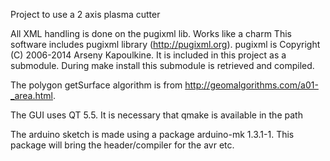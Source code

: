 Project to use a 2 axis plasma cutter

All XML handling is done on the pugixml lib. Works like a charm
This software includes pugixml library (http://pugixml.org).
pugixml is Copyright (C) 2006-2014 Arseny Kapoulkine. It is included in this project as a submodule.
During make install this submodule is retrieved and compiled.

The polygon getSurface algorithm is from http://geomalgorithms.com/a01-_area.html.

The GUI uses QT 5.5. It is necessary that qmake is available in the path

The arduino sketch is made using a package arduino-mk 1.3.1-1. This package will bring the header/compiler for the avr etc.

